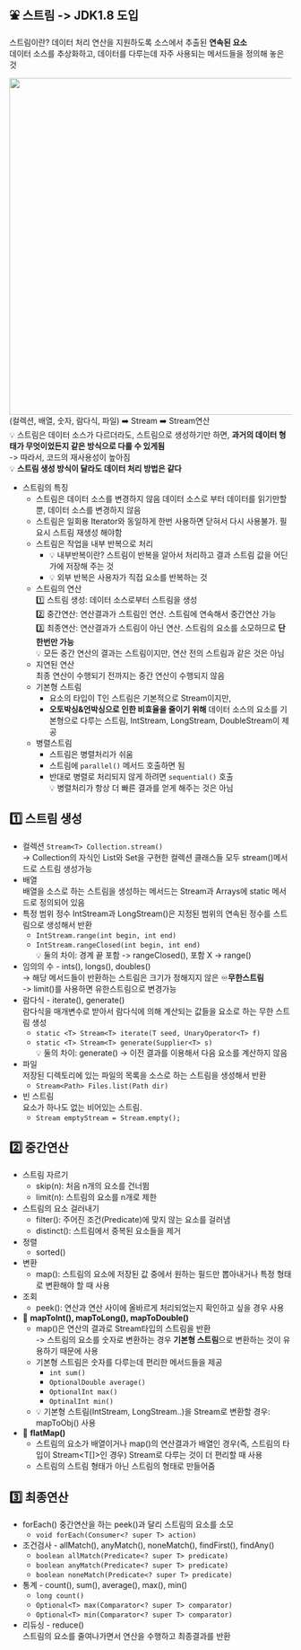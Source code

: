## ⛲️ 스트림 -> JDK1.8 도입   
스트림이란? 데이터 처리 연산을 지원하도록 소스에서 추출된 **연속된 요소**   
데이터 소스를 추상화하고, 데이터를 다루는데 자주 사용되는 메서드들을 정의해 놓은 것   

   
<img src="https://github.com/syoh98/TIL/assets/76934280/a1e28a96-4263-4ad1-8004-19633e377cb7" width="600"/></br>
(컬렉션, 배열, 숫자, 람다식, 파일) ➡️ Stream ➡️ Stream연산   
💡 스트림은 데이터 소스가 다르더라도, 스트림으로 생성하기만 하면, **과거의 데이터 형태가 무엇이었든지 같은 방식으로 다룰 수 있게됨**   
-> 따라서, 코드의 재사용성이 높아짐  
💡 **스트림 생성 방식이 달라도 데이터 처리 방법은 같다**   
  

   
* 스트림의 특징
  * 스트림은 데이터 소스를 변경하지 않음
    데이터 소스로 부터 데이터를 읽기만할 뿐, 데이터 소스를 변경하지 않음
  * 스트림은 일회용
    Iterator와 동일하게 한번 사용하면 닫혀서 다시 사용불가. 필요시 스트림 재생성 해야함
  * 스트림은 작업을 내부 반복으로 처리
    * 💡 내부반복이란? 스트림이 반복을 알아서 처리하고 결과 스트림 값을 어딘가에 저장해 주는 것   
    * 💡 외부 반복은 사용자가 직접 요소를 반복하는 것   
  * 스트림의 연산   
    1️⃣ 스트림 생성: 데이터 소스로부터 스트림을 생성   
    2️⃣ 중간연산: 연산결과가 스트림인 연산. 스트림에 연속해서 중간연산 가능   
    3️⃣ 최종연산: 연산결과가 스트림이 아닌 연산. 스트림의 요소를 소모하므로 **단 한번만 가능**   
      💡 모든 중간 연산의 결과는 스트림이지만, 연산 전의 스트림과 같은 것은 아님   
  * 지연된 연산   
    최종 연산이 수행되기 전까지는 중간 연산이 수행되지 않음   
  * 기본형 스트림   
    * 요소의 타입이 T인 스트림은 기본적으로 Stream<T>이지만,   
    * **오토박싱&언박싱으로 인한 비효율을 줄이기 위해** 데이터 소스의 요소를 기본형으로 다루는 스트림, IntStream, LongStream, DoubleStream이 제공   
  * 병렬스트림   
    * 스트림은 병렬처리가 쉬움   
    * 스트림에  ``` parallel() ``` 메서드 호출하면 됨   
    * 반대로 병렬로 처리되지 않게 하려면  ``` sequential() ``` 호출   
    💡 병렬처리가 항상 더 빠른 결과를 얻게 해주는 것은 아님

## 1️⃣ 스트림 생성
* 컬렉션
  ``` Stream<T> Collection.stream() ```   
  -> Collection의 자식인 List와 Set을 구현한 컬렉션 클래스들 모두 stream()메서드로 스트림 생성가능
* 배열   
  배열을 소스로 하는 스트림을 생성하는 메서드는 Stream과 Arrays에 static 메서드로 정의되어 있음   
* 특정 범위 정수
  IntStream과 LongStream()은 지정된 범위의 연속된 정수를 스트림으로 생성해서 반환   
  *  ``` IntStream.range(int begin, int end) ```   
  *  ``` IntStream.rangeClosed(int begin, int end) ```   
  💡 둘의 차이: 경계 끝 포함 -> rangeClosed(), 포함 X -> range()   
* 임의의 수 - ints(), longs(), doubles()   
  -> 해당 메서드들이 반환하는 스트림은 크기가 정해지지 않은 ♾️**무한스트림**     
  -> limit()를 사용하면 유한스트림으로 변경가능
* 람다식 - iterate(), generate()   
  람다식을 매개변수로 받아서 람다식에 의해 계산되는 값들을 요소로 하는 무한 스트림 생성
  *  ``` static <T> Stream<T> iterate(T seed, UnaryOperator<T> f) ```   
  *  ``` static <T> Stream<T> generate(Supplier<T> s) ```   
  💡 둘의 차이: generate() -> 이전 결과를 이용해서 다음 요소를 계산하지 않음   
* 파일   
  저장된 디렉토리에 있는 파일의 목록을 소스로 하는 스트림을 생성해서 반환   
  *  ``` Stream<Path> Files.list(Path dir) ```
* 빈 스트림   
  요소가 하나도 없는 비어있는 스트림.   
  * ``` Stream emptyStream = Stream.empty(); ```

## 2️⃣ 중간연산
* 스트림 자르기
  * skip(n): 처음 n개의 요소를 건너뜀
  * limit(n): 스트림의 요소를 n개로 제한
* 스트림의 요소 걸러내기
  * filter(): 주어진 조건(Predicate)에 맞지 않는 요소를 걸러냄
  * distinct(): 스트림에서 중복된 요소들을 제거
* 정렬
  * sorted()
* 변환
  * map(): 스트림의 요소에 저장된 값 중에서 원하는 필드만 뽑아내거나 특정 형태로 변환해야 할 때 사용
* 조회
  * peek(): 연산과 연산 사이에 올바르게 처리되었는지 확인하고 싶을 경우 사용   
* 📑 **mapToInt(), mapToLong(), mapToDouble()**   
  * map()은 연산의 결과로 Stream<T>타입의 스트림을 반환   
    -> 스트림의 요소를 숫자로 변환하는 경우 **기본형 스트림**으로 변환하는 것이 유용하기 때문에 사용
  * 기본형 스트림은 숫자를 다루는데 편리한 메서드들을 제공
    * ``` int sum() ```
    * ``` OptionalDouble average() ```
    * ``` OptionalInt max() ```
    * ``` OptinalInt min() ```
  * 💡 기본형 스트림(IntStream, LongStream..)을 Stream<T>로 변환할 경우: mapToObj() 사용
* 📑 **flatMap()**
  * 스트림의 요소가 배열이거나 map()의 연산결과가 배열인 경우(즉, 스트림의 타입이 Stream<T[]>인 경우) Stream<T>로 다루는 것이 더 편리할 때 사용
  * 스트림의 스트림 형태가 아닌 스트림의 형태로 만들어줌
      
## 3️⃣ 최종연산
* forEach()
  중간연산을 하는 peek()과 달리 스트림의 요소를 소모
  * ``` void forEach(Consumer<? super T> action) ```
* 조건검사 - allMatch(), anyMatch(), noneMatch(), findFirst(), findAny()
  * ``` boolean allMatch(Predicate<? super T> predicate) ```
  * ``` boolean anyMatch(Predicate<? super T> predicate) ```
  * ``` boolean noneMatch(Predicate<? super T> predicate) ```
* 통계 - count(), sum(), average(), max(), min()
  * ``` long count() ```
  * ``` Optional<T> max(Comparator<? super T> comparator) ```
  * ``` Optional<T> min(Comparator<? super T> comparator) ```
* 리듀싱 - reduce()   
  스트림의 요소를 줄여나가면서 연산을 수행하고 최종결과를 반환
